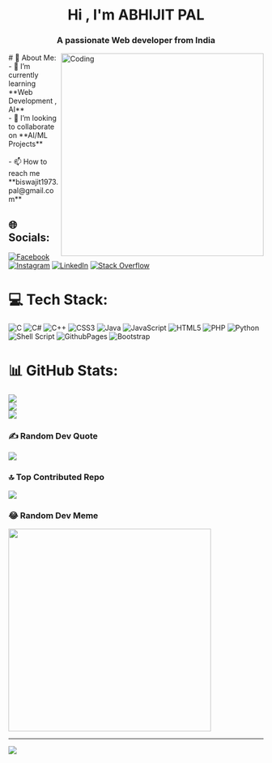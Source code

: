 <h1 align ="center">Hi , I'm ABHIJIT PAL</h1>
<h3 align="center">A passionate Web developer from India</h3>

<img align="right" alt="Coding" width="400" src="https://cdnl.iconscout.com/lottie/premium/preview-watermark/web-development-4179004-3479083.mp4">
# 💫 About Me:
- 🌱 I’m currently learning **Web Development , AI**<br>- 👯 I’m looking to collaborate on **AI/ML Projects**<br><br>- 📫 How to reach me **biswajit1973.pal@gmail.com**


## 🌐 Socials:
[![Facebook](https://img.shields.io/badge/Facebook-%231877F2.svg?logo=Facebook&logoColor=white)](https://facebook.com/https://www.facebook.com/profile.php?id=100024226998396) [![Instagram](https://img.shields.io/badge/Instagram-%23E4405F.svg?logo=Instagram&logoColor=white)](https://instagram.com/https://www.instagram.com/gadai407?utm_source=qr&igsh=MXUyamRqdnc1cXp5Mw==) [![LinkedIn](https://img.shields.io/badge/LinkedIn-%230077B5.svg?logo=linkedin&logoColor=white)](https://linkedin.com/in/https://www.linkedin.com/in/abhijit-pal-666451227/) [![Stack Overflow](https://img.shields.io/badge/-Stackoverflow-FE7A16?logo=stack-overflow&logoColor=white)](https://stackoverflow.com/users/22125345) 

# 💻 Tech Stack:
![C](https://img.shields.io/badge/c-%2300599C.svg?style=plastic&logo=c&logoColor=white) ![C#](https://img.shields.io/badge/c%23-%23239120.svg?style=plastic&logo=csharp&logoColor=white) ![C++](https://img.shields.io/badge/c++-%2300599C.svg?style=plastic&logo=c%2B%2B&logoColor=white) ![CSS3](https://img.shields.io/badge/css3-%231572B6.svg?style=plastic&logo=css3&logoColor=white) ![Java](https://img.shields.io/badge/java-%23ED8B00.svg?style=plastic&logo=openjdk&logoColor=white) ![JavaScript](https://img.shields.io/badge/javascript-%23323330.svg?style=plastic&logo=javascript&logoColor=%23F7DF1E) ![HTML5](https://img.shields.io/badge/html5-%23E34F26.svg?style=plastic&logo=html5&logoColor=white) ![PHP](https://img.shields.io/badge/php-%23777BB4.svg?style=plastic&logo=php&logoColor=white) ![Python](https://img.shields.io/badge/python-3670A0?style=plastic&logo=python&logoColor=ffdd54) ![Shell Script](https://img.shields.io/badge/shell_script-%23121011.svg?style=plastic&logo=gnu-bash&logoColor=white) ![GithubPages](https://img.shields.io/badge/github%20pages-121013?style=plastic&logo=github&logoColor=white) ![Bootstrap](https://img.shields.io/badge/bootstrap-%238511FA.svg?style=plastic&logo=bootstrap&logoColor=white)
# 📊 GitHub Stats:
![](https://github-readme-stats.vercel.app/api?username=Gadai14&theme=dark&hide_border=true&include_all_commits=true&count_private=false)<br/>
![](https://github-readme-streak-stats.herokuapp.com/?user=Gadai14&theme=dark&hide_border=true)<br/>
![](https://github-readme-stats.vercel.app/api/top-langs/?username=Gadai14&theme=dark&hide_border=true&include_all_commits=true&count_private=false&layout=compact)

### ✍️ Random Dev Quote
![](https://quotes-github-readme.vercel.app/api?type=horizontal&theme=dark)

### 🔝 Top Contributed Repo
![](https://github-contributor-stats.vercel.app/api?username=Gadai14&limit=5&theme=dark&combine_all_yearly_contributions=true)

### 😂 Random Dev Meme
<img src='https://randommeme-five.vercel.app/' style="height: 400px;"/>

---
[![](https://visitcount.itsvg.in/api?id=Gadai14&icon=5&color=8)](https://visitcount.itsvg.in)

<!-- Proudly created with GPRM ( https://gprm.itsvg.in ) -->
